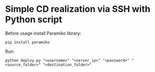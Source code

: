# Simple CD realization via SSH with Python script 
Before usage install Paramiko library:
```
pip install paramiko
```
Run:
```
python deploy.py "<username>" "<server_ip>" "<password>" "<source_folder>" "<destination_folder>" 
```
